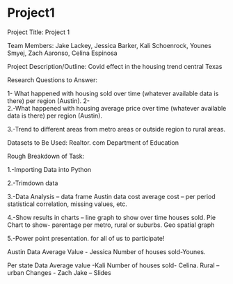 # Project1
Project Title: Project 1

Team Members: Jake Lackey, Jessica Barker, Kali Schoenrock,
		    Younes Smyej, Zach Aaronso, Celina Espinosa

Project Description/Outline: 
Covid effect in the housing trend central Texas

Research Questions to Answer: 

1-	What happened with housing sold over time (whatever available data is there) per region (Austin).
2-	
2.-What happened with housing average price over time (whatever available data is there) per region (Austin).

3.-Trend to different areas from metro areas or outside region to rural areas.

Datasets to Be Used:
Realtor. com 
Department of Education


Rough Breakdown of Task:

1.-Importing Data into Python

2.-Trimdown data 

3.-Data Analysis – data frame Austin data cost average cost – per period statistical correlation, missing values, etc.

4.-Show results in charts – line graph to show over time houses sold.
 Pie Chart to show- parentage per metro, rural or suburbs.
Geo spatial graph 

5.-Power point presentation. for all of us to participate!


Austin Data 
Average Value - Jessica
Number of houses sold-Younes.

Per state Data
Average value -Kali 
Number of houses sold- Celina.
Rural – urban Changes - Zach
Jake – Slides 

